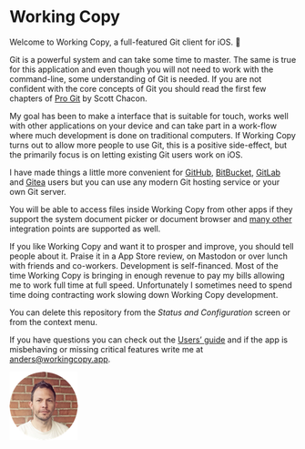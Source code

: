 <!-- tap Markdown in the upper right corner and switch to Preview -->

Working Copy
============

Welcome to Working Copy, a full-featured Git client for iOS. :birthday:

Git is a powerful system and can take some time to master. The same is true for this application and even though you will not need 
to work with the command-line, some understanding of Git is needed. If you are not confident with the core concepts of Git you should 
read the first few chapters of [Pro Git](http://git-scm.com/book) by Scott Chacon. 

My goal has been to make a interface that is suitable for touch, works well with other applications on your device and 
can take part in a work-flow where much development is done on traditional computers. If Working Copy turns out to allow more 
people to use Git, this is a positive side-effect, but the primarily focus is on letting existing Git users work on iOS.

I have made things a little more convenient for [GitHub](https://github.com), [BitBucket](https://bitbucket.org), [GitLab](https://gitlab.com) and [Gitea](https://gitea.io/) users but you can use any modern Git hosting service or your own Git server.

You will be able to access files inside Working Copy from other apps if they support the system document picker or document browser
and [many other](https://workingcopyapp.com/manual.html#extending-ios) integration points are supported as well. 

If you like Working Copy and want it to prosper and improve, you should tell people about it. Praise it in a App Store review, on Mastodon or over lunch with friends and co-workers. 
Development is self-financed. Most of the time Working Copy is bringing in enough revenue to pay my bills allowing me to work full time at
full speed. Unfortunately I sometimes need to spend time doing contracting work slowing down Working Copy development.

You can delete this repository from the *Status and Configuration* screen or from the context menu.

If you have questions you can check out the [Users’ guide](working-copy://manual) and if the app is
misbehaving or missing critical features write me at [anders@workingcopy.app](mailto:anders@workingcopy.app).

![Anders Borum](/examples/anders.png)
